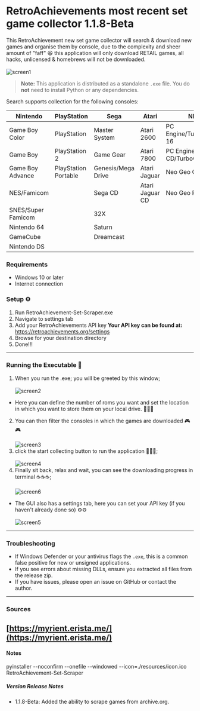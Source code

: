 # RetroAchievements most recent set game collector 1.1.8-Beta
This RetroAchievement new set game collector will search & download new games and organise them by console, due to the complexity and sheer amount of "faff" 😆 this application will only download RETAIL games, all hacks, unlicensed & homebrews will not be downloaded.<br/><br/>
![screen1](https://github.com/user-attachments/assets/885e6bf8-e9c5-4eef-bd1d-1b39597be690)

> **Note:** This application is distributed as a standalone `.exe` file. You do **not** need to install Python or any dependencies.

Search supports collection for the following consoles:

| Nintendo                | PlayStation         | Sega                | Atari           | NEC                | Misc.      |
|-------------------------|--------------------|---------------------|-----------------|--------------------------|-------------|
| Game Boy Color          | PlayStation        | Master System       | Atari 2600      | PC Engine/TurboGrafx-16  | Arcade      |
| Game Boy                | PlayStation 2      | Game Gear           | Atari 7800      | PC Engine CD/TurboGrafx-CD|             |
| Game Boy Advance        | PlayStation Portable| Genesis/Mega Drive | Atari Jaguar    | Neo Geo CD               |             |
| NES/Famicom             |                    | Sega CD             | Atari Jaguar CD | Neo Geo Pocket           |             |
| SNES/Super Famicom      |                    | 32X                 |                 |                          |             |
| Nintendo 64             |                    | Saturn              |                 |                          |             |
| GameCube                |                    | Dreamcast           |                 |                          |             |
| Nintendo DS             |                    |                     |                 |                          |             |

### Requirements

- Windows 10 or later
- Internet connection

### Setup :gear:
1. Run RetroAchievement-Set-Scraper.exe
2. Navigate to settings tab
3. Add your RetroAchievements API key
**Your API key can be found at:**
https://retroachievements.org/settings
4. Browse for your destination directory
5. Done!!!
---


### Running the Executable 🏃
1. When you run the .exe; you will be greeted by this window;<br><br>
![screen2](https://github.com/user-attachments/assets/13d01658-7c8f-41e6-9a4d-c5f16cb05fac)
- Here you can define the number of roms you want and set the location in which you want to store them on your local drive. 📁📁📁
2. You can then filter the consoles in which the games are downloaded 🎮🎮
<br><br>
![screen3](https://github.com/user-attachments/assets/9e84ef7b-3b05-41a3-a556-54b33ef82ee8)
3. click the start collecting button to run the application 🚀🚀🚀;
<br><br>
![screen4](https://github.com/user-attachments/assets/64552d00-75e5-485a-b24e-bc1c65431f0f)
4. Finally sit back, relax and wait, you can see the downloading progress in terminal ☕☕☕;
<br><br>![screen6](https://github.com/user-attachments/assets/ca7fb9f0-66bf-4be7-a0a2-1df66d885943)
- The GUI also has a settings tab, here you can set your API key (if you haven't already done so) ⚙️⚙️
<br><br>
![screen5](https://github.com/user-attachments/assets/c1fe6a15-118d-4147-acf0-c990b31e1fcd)

---

### Troubleshooting
- If Windows Defender or your antivirus flags the `.exe`, this is a common false positive for new or unsigned applications.
- If you see errors about missing DLLs, ensure you extracted all files from the release zip.
- If you have issues, please open an issue on GitHub or contact the author.
---

### Sources
[https://myrient.erista.me/](https://myrient.erista.me/)
---

#### Notes
pyinstaller --noconfirm --onefile --windowed --icon=./resources/icon.ico RetroAchievement-Set-Scraper

##### Version Release Notes
- 1.1.8-Beta: Added the ability to scrape games from archive.org.
